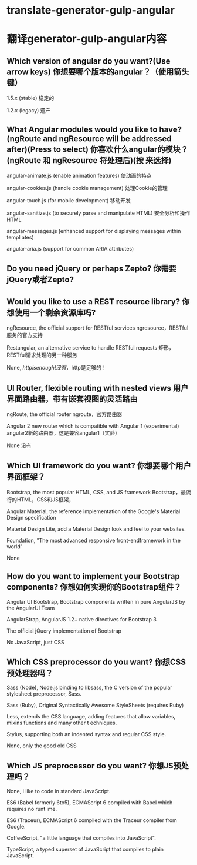 # translate-generator-gulp-angular

# 翻译generator-gulp-angular内容

## Which version of angular do you want?(Use arrow keys) 你想要哪个版本的angular？（使用箭头键）

  1.5.x (stable) 稳定的
  
  1.2.x (legacy) 遗产
  
## What Angular modules would you like to have?(ngRoute and ngResource will be addressed after)(Press <space> to select) 你喜欢什么angular的模块？(ngRoute 和 ngResource 将处理后)(按 <space> 来选择)

  angular-animate.js (enable animation features) 使动画的特点
  
  angular-cookies.js (handle cookie management) 处理Cookie的管理
  
  angular-touch.js (for mobile development) 移动开发
  
  angular-sanitize.js (to securely parse and manipulate HTML) 安全分析和操作HTML
  
  angular-messages.js (enhanced support for displaying messages within templ ates)
  
  angular-aria.js (support for common ARIA attributes)
  
## Do you need jQuery or perhaps Zepto? 你需要jQuery或者Zepto?

## Would you like to use a REST resource library? 你想使用一个剩余资源库吗?

  ngResource, the official support for RESTful services ngresource，RESTful服务的官方支持

  Restangular, an alternative service to handle RESTful requests 矩形，RESTful请求处理的另一种服务

  None, $http is enough! 没有，$http是足够的！

## UI Router, flexible routing with nested views 用户界面路由器，带有嵌套视图的灵活路由

  ngRoute, the official router ngroute，官方路由器
  
  Angular 2 new router which is compatible with Angular 1 (experimental) angular2新的路由器，这是兼容angular1（实验）
  
  None 没有

## Which UI framework do you want? 你想要哪个用户界面框架？

  Bootstrap, the most popular HTML, CSS, and JS framework Bootstrap，最流行的HTML，CSS和JS框架，

  Angular Material, the reference implementation of the Google's Material Design specification 

  Material Design Lite, add a Material Design look and feel to your websites.

  Foundation, "The most advanced responsive front-endframework in the world"
  
  None

## How do you want to implement your Bootstrap components? 你想如何实现你的Bootstrap组件？

  Angular UI Bootstrap, Bootstrap components written in pure AngularJS by the AngularUI Team

  AngularStrap, AngularJS 1.2+ native directives for Bootstrap 3
  
  The official jQuery implementation of Bootstrap
  
  No JavaScript, just CSS

## Which CSS preprocessor do you want? 你想CSS预处理器吗？

  Sass (Node), Node.js binding to libsass, the C version of the popular stylesheet preprocessor, Sass.
  
  Sass (Ruby), Original Syntactically Awesome StyleSheets (requires Ruby)

  Less, extends the CSS language, adding features that allow variables, mixins functions and many other t echniques.
  
  Stylus, supporting both an indented syntax and regular CSS  style.
  
  None, only the good old CSS

## Which JS preprocessor do you want? 你想JS预处理吗？

  None, I like to code in standard JavaScript.

  ES6 (Babel formerly 6to5), ECMAScript 6 compiled with Babel which requires no runt ime.
  
  ES6 (Traceur), ECMAScript 6 compiled with the Traceur compiler from Google.
  
  CoffeeScript, "a little language that compiles into JavaScript".
  
  TypeScript, a typed superset of JavaScript that compiles to plain JavaScript.













